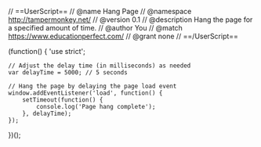 // ==UserScript==
// @name         Hang Page
// @namespace    http://tampermonkey.net/
// @version      0.1
// @description  Hang the page for a specified amount of time.
// @author       You
// @match        https://www.educationperfect.com/
// @grant        none
// ==/UserScript==

(function() {
    'use strict';

    // Adjust the delay time (in milliseconds) as needed
    var delayTime = 5000; // 5 seconds

    // Hang the page by delaying the page load event
    window.addEventListener('load', function() {
        setTimeout(function() {
            console.log('Page hang complete');
        }, delayTime);
    });
})();
